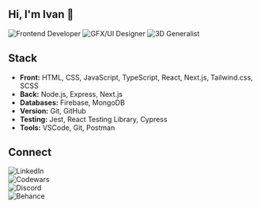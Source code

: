 ## Hi, I'm Ivan 👋

![Frontend Developer](https://img.shields.io/badge/frontend%20developer-%F0%9F%92%BB-fcd42c)
![GFX/UI Designer](https://img.shields.io/badge/gfx%2Fui_designer-%F0%9F%9A%80-a49cc4)
![3D Generalist](https://img.shields.io/badge/3d%20generalist-%F0%9F%91%BE-8cccac)




## Stack
* **Front:** HTML, CSS, JavaScript, TypeScript, React, Next.js, Tailwind.css, SCSS
* **Back:** Node.js, Express, Next.js
* **Databases:** Firebase, MongoDB
* **Version:** Git, GitHub
* **Testing:** Jest, React Testing Library, Cypress
* **Tools:** VSCode, Git, Postman

## Connect
![LinkedIn](https://img.shields.io/badge/LinkedIn-Connect-white?style=social&logo=linkedin&logoColor=0a66c2&labelColor=ef5353&color=white&link=https%3A%2F%2Fwww.linkedin.com%2Fin%2Fivnteterin%2F)\
![Codewars](https://img.shields.io/badge/Codewars-Follow-white?style=social&logo=codewars&logoColor=ef5353&labelColor=ef5353&color=white&link=https%3A%2F%2Fwww.codewars.com%2Fusers%2Fivnteterin)\
![Discord](https://img.shields.io/badge/Discord-Message-white?style=social&logo=discord&logoColor=515dea&labelColor=515be1&color=white&link=https%3A%2F%2Fwww.discordapp.com%2Fusers%2Fivnteterin)\
![Behance](https://img.shields.io/badge/Behance-Follow-white?style=social&logo=behance&logoColor=0041d1&labelColor=515be1&color=white&link=https%3A%2F%2Fwww.behance.net%2Fivnteterin)



